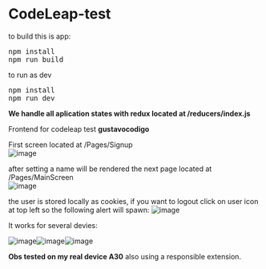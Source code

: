 # CodeLeap-test


to build this is app:
<pre>
npm install
npm run build
</pre>
to run as dev
<pre>
npm install
npm run dev
</pre>



<b>We handle all aplication states with redux located at /reducers/index.js</b>


Frontend for codeleap test <b>gustavocodigo</b>

First screen located at /Pages/Signup
<br>
![image](https://github.com/gustavocodigo/CodeLeap-test/assets/108258194/c392d22e-121b-41de-87ed-76a02b9534d4)


after setting a name will be rendered the next page located at /Pages/MainScreen
<br>
![image](https://github.com/gustavocodigo/CodeLeap-test/assets/108258194/bd6af810-f142-44db-9043-c038ee3c4f18)


the user is stored locally as cookies, if you want to logout click on user icon at top left so the following alert will spawn:
![image](https://github.com/gustavocodigo/CodeLeap-test/assets/108258194/0604311b-9cb5-4fb3-a23f-564ad507cef8)


It works for several devies:

![image](https://github.com/gustavocodigo/CodeLeap-test/assets/108258194/b5d7ce95-5b60-4ceb-803d-b29e489440bd)![image](https://github.com/gustavocodigo/CodeLeap-test/assets/108258194/3fbffde6-fdb5-49af-b520-516551b49aad)![image](https://github.com/gustavocodigo/CodeLeap-test/assets/108258194/e9eade6b-ea30-4e22-a46e-16e88df78756)




<b>Obs tested on my real device A30</b>
also using a responsible extension.
